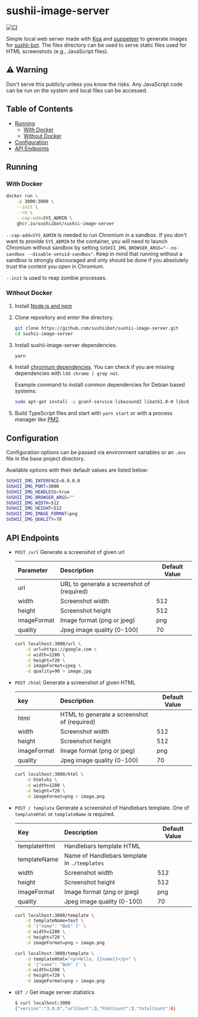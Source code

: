 # sushii-image-server <!-- omit in toc -->

[![CI](https://github.com/sushiibot/sushii-image-server/workflows/CI/badge.svg)](https://github.com/sushiibot/sushii-image-server/actions?query=workflow%3ACI)

Simple local web server made with [Koa](https://github.com/koajs/koa) and
[puppeteer](https://github.com/GoogleChrome/puppeteer) to generate images for
[sushii-bot](https://github.com/drklee3/sushii-bot). The files directory can be
used to serve static files used for HTML screenshots (e.g., JavaScript files).

## ⚠ Warning <!-- omit in toc -->

Don't serve this publicly unless you know the risks. Any JavaScript code can be
run on the system and local files can be accessed.

## Table of Contents <!-- omit in toc -->

- [Running](#running)
  - [With Docker](#with-docker)
  - [Without Docker](#without-docker)
- [Configuration](#configuration)
- [API Endpoints](#api-endpoints)

## Running

### With Docker

```bash
docker run \
    -p 3000:3000 \
    --init \
    --rm \
    --cap-add=SYS_ADMIN \
    ghcr.io/sushiibot/sushii-image-server
```

`--cap-add=SYS_ADMIN` is needed to run Chromium in a sandbox. If you don't want
to provide `SYS_ADMIN` to the container, you will need to launch Chromium
without sandbox by setting `SUSHII_IMG_BROWSER_ARGS="--no-sandbox --disable-setuid-sandbox"`.
Keep in mind that running without a sandbox is
strongly discouraged and only should be done if you absolutely trust the content
you open in Chromium.

`--init` is used to reap zombie processes.

### Without Docker

1. Install [Node.js and npm](https://nodejs.org/en/download/package-manager/)

2. Clone repository and enter the directory.

    ```bash
    git clone https://github.com/sushiibot/sushii-image-server.git
    cd sushii-image-server
    ```

3. Install sushii-image-server dependencies.

    ```bash
    yarn
    ```

4. Install [chromium dependencies](https://github.com/GoogleChrome/puppeteer/blob/master/docs/troubleshooting.md#chrome-headless-doesnt-launch). You can check if you are missing dependencies with `ldd chrome | grep not`.

    Example command to install common dependencies for Debian based systems:

    ```bash
    sudo apt-get install -y gconf-service libasound2 libatk1.0-0 libc6 libcairo2 libcups2 libdbus-1-3 libexpat1 libfontconfig1 libgcc1 libgconf-2-4 libgdk-pixbuf2.0-0 libglib2.0-0 libgtk-3-0 libnspr4 libpango-1.0-0 libpangocairo-1.0-0 libstdc++6 libx11-6 libx11-xcb1 libxcb1 libxcomposite1 libxcursor1 libxdamage1 libxext6 libxfixes3 libxi6 libxrandr2 libxrender1 libxss1 libxtst6 ca-certificates fonts-liberation libappindicator1 libnss3 lsb-release xdg-utils wget
    ```

5. Build TypeScript files and start with `yarn start` or with a process manager
   like [PM2](https://github.com/Unitech/pm2).

## Configuration

Configuration options can be passed via environment variables or an `.env` file
in the base project directory.

Available options with their default values are listed below:

```bash
SUSHII_IMG_INTERFACE=0.0.0.0
SUSHII_IMG_PORT=3000
SUSHII_IMG_HEADLESS=true
SUSHII_IMG_BROWSER_ARGS=""
SUSHII_IMG_WIDTH=512
SUSHII_IMG_HEIGHT=512
SUSHII_IMG_IMAGE_FORMAT=png
SUSHII_IMG_QUALITY=70
```

## API Endpoints

* `POST /url`
  Generate a screenshot of given url

  | Parameter   | Description                                | Default Value |
  | :---------- | :----------------------------------------- | ------------- |
  | url         | URL to generate a screenshot of (required) |               |
  | width       | Screenshot width                           | 512           |
  | height      | Screenshot height                          | 512           |
  | imageFormat | Image format (png or jpeg)                 | png           |
  | quality     | Jpeg image quality (0-100)                 | 70            |

  ```bash
  curl localhost:3000/url \
      -d url=https://google.com \
      -d width=1280 \
      -d height=720 \
      -d imageFormat=jpeg \
      -d quality=90 > image.jpg
  ```

* `POST /html`
  Generate a screenshot of given HTML

  | key         | Description                                 | Default Value |
  | :---------- | :------------------------------------------ | ------------- |
  | html        | HTML to generate a screenshot of (required) |               |
  | width       | Screenshot width                            | 512           |
  | height      | Screenshot height                           | 512           |
  | imageFormat | Image format (png or jpeg)                  | png           |
  | quality     | Jpeg image quality (0-100)                  | 70            |

  ```bash
  curl localhost:3000/html \
      -d html=hi \
      -d width=1280 \
      -d height=720 \
      -d imageFormat=png > image.png
  ```

* `POST / template`
  Generate a screenshot of Handlebars template. One of `templateHtml` or
  `templateName` is required.

  | Key          | Description                                  | Default Value |
  | :----------- | :------------------------------------------- | ------------- |
  | templateHtml | Handlebars template HTML                     |               |
  | templateName | Name of Handlebars template in `./templates` |               |
  | width        | Screenshot width                             | 512           |
  | height       | Screenshot height                            | 512           |
  | imageFormat  | Image format (png or jpeg)                   | png           |
  | quality      | Jpeg image quality (0-100)                   | 70            |

  ```bash
  curl localhost:3000/template \
      -d templateName=test \
      -d '{"name": "Bob" }' \
      -d width=1280 \
      -d height=720 \
      -d imageFormat=png > image.png

  curl localhost:3000/template \
      -d templateHtml="<p>Hello, {{name}}</p>" \
      -d '{"name": "Bob" }' \
      -d width=1280 \
      -d height=720 \
      -d imageFormat=png > image.png
  ```

* `GET /`
  Get image server statistics

  ```bash
  $ curl localhost:3000
  {"version":"3.0.0","urlCount":3,"htmlCount":3,"totalCount":6}
  ```
